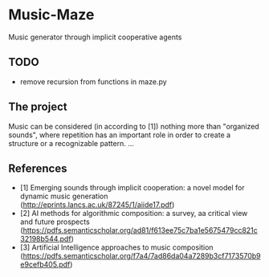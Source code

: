 # Music-Maze
Music generator through implicit cooperative agents

## TODO
- remove recursion from functions in maze.py

## The project
Music can be considered (in according to [1]) nothing more than "organized sounds", where repetition has an important role in order to create a structure or a recognizable pattern.
...

## References
- [1] Emerging sounds through implicit cooperation: a novel model for dynamic music generation (http://eprints.lancs.ac.uk/87245/1/aiide17.pdf)
- [2] AI methods for algorithmic composition: a survey, aa critical view and future prospects (https://pdfs.semanticscholar.org/ad81/f613ee75c7ba1e5675479cc821c32198b544.pdf)
- [3] Artificial Intelligence approaches to music composition (https://pdfs.semanticscholar.org/f7a4/7ad86da04a7289b3cf7173570b9e9cefb405.pdf)
